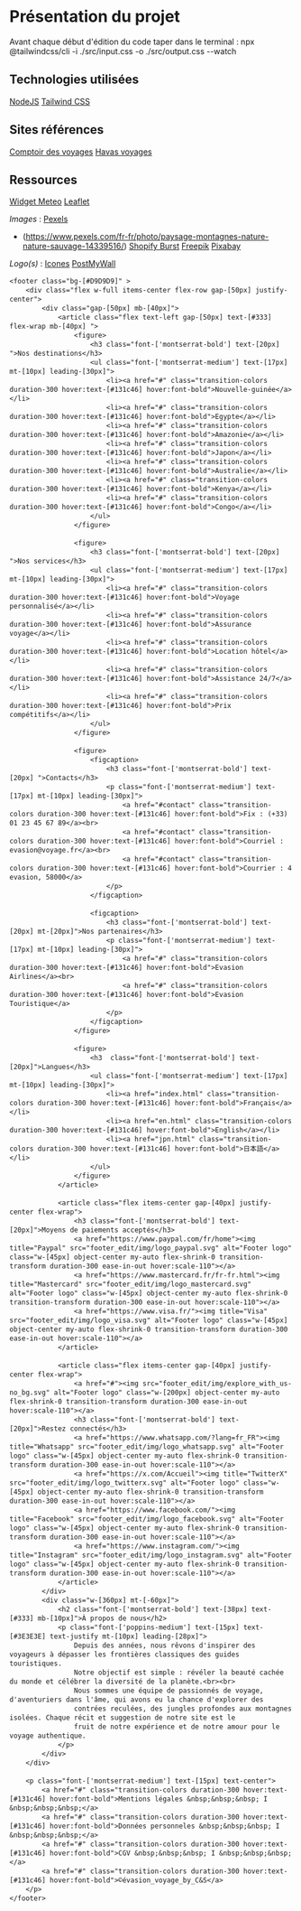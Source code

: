 # Présentation du projet

Avant chaque début d'édition du code taper dans le terminal :
npx @tailwindcss/cli -i ./src/input.css -o ./src/output.css --watch

## Technologies utilisées

[NodeJS](https://nodejs.org/fr)
[Tailwind CSS](https://tailwindcss.com/plus)

## Sites références

[Comptoir des voyages](https://www.comptoirdesvoyages.fr/)
[Havas voyages](https://www.havas-voyages.fr/)

## Ressources

[Widget Meteo](https://weatherwidget.org/fr/)
[Leaflet](https://leafletjs.com/)

*Images* :
[Pexels](https://www.pexels.com/fr-fr/)
- (https://www.pexels.com/fr-fr/photo/paysage-montagnes-nature-nature-sauvage-14339516/)
[Shopify Burst](https://www.shopify.com/stock-photos)
[Freepik](https://fr.freepik.com/)
[Pixabay](https://pixabay.com/fr/)

*Logo(s)* :
[Icones](https://icones8.fr/icons)
[PostMyWall](https://fr.postermywall.com/)






  <!---------------------Footer------------------------>
    <footer class="bg-[#D9D9D9]" >
        <div class="flex w-full items-center flex-row gap-[50px] justify-center">
            <div class="gap-[50px] mb-[40px]">
                <article class="flex text-left gap-[50px] text-[#333] flex-wrap mb-[40px] ">
                    <figure>
                        <h3 class="font-['montserrat-bold'] text-[20px] ">Nos destinations</h3>
                        <ul class="font-['montserrat-medium'] text-[17px] mt-[10px] leading-[30px]">
                            <li><a href="#" class="transition-colors duration-300 hover:text-[#131c46] hover:font-bold">Nouvelle-guinée</a></li>
                            <li><a href="#" class="transition-colors duration-300 hover:text-[#131c46] hover:font-bold">Egypte</a></li>
                            <li><a href="#" class="transition-colors duration-300 hover:text-[#131c46] hover:font-bold">Amazonie</a></li>
                            <li><a href="#" class="transition-colors duration-300 hover:text-[#131c46] hover:font-bold">Japon</a></li>
                            <li><a href="#" class="transition-colors duration-300 hover:text-[#131c46] hover:font-bold">Australie</a></li>
                            <li><a href="#" class="transition-colors duration-300 hover:text-[#131c46] hover:font-bold">Kenya</a></li>
                            <li><a href="#" class="transition-colors duration-300 hover:text-[#131c46] hover:font-bold">Congo</a></li>
                        </ul>
                    </figure>

                    <figure>
                        <h3 class="font-['montserrat-bold'] text-[20px] ">Nos services</h3>
                        <ul class="font-['montserrat-medium'] text-[17px] mt-[10px] leading-[30px]">
                            <li><a href="#" class="transition-colors duration-300 hover:text-[#131c46] hover:font-bold">Voyage personnalisé</a></li>
                            <li><a href="#" class="transition-colors duration-300 hover:text-[#131c46] hover:font-bold">Assurance voyage</a></li>
                            <li><a href="#" class="transition-colors duration-300 hover:text-[#131c46] hover:font-bold">Location hôtel</a></li>
                            <li><a href="#" class="transition-colors duration-300 hover:text-[#131c46] hover:font-bold">Assistance 24/7</a></li>
                            <li><a href="#" class="transition-colors duration-300 hover:text-[#131c46] hover:font-bold">Prix compétitifs</a></li>
                        </ul>
                    </figure>

                    <figure>
                        <figcaption>
                            <h3 class="font-['montserrat-bold'] text-[20px] ">Contacts</h3>
                            <p class="font-['montserrat-medium'] text-[17px] mt-[10px] leading-[30px]">
                                <a href="#contact" class="transition-colors duration-300 hover:text-[#131c46] hover:font-bold">Fix : (+33) 01 23 45 67 89</a><br>
                                <a href="#contact" class="transition-colors duration-300 hover:text-[#131c46] hover:font-bold">Courriel : evasion@voyage.fr</a><br>
                                <a href="#contact" class="transition-colors duration-300 hover:text-[#131c46] hover:font-bold">Courrier : 4 evasion, 58000</a>
                            </p>
                        </figcaption>

                        <figcaption>
                            <h3 class="font-['montserrat-bold'] text-[20px] mt-[20px]">Nos partenaires</h3>
                            <p class="font-['montserrat-medium'] text-[17px] mt-[10px] leading-[30px]">
                                <a href="#" class="transition-colors duration-300 hover:text-[#131c46] hover:font-bold">Evasion Airlines</a><br>
                                <a href="#" class="transition-colors duration-300 hover:text-[#131c46] hover:font-bold">Evasion Touristique</a>
                            </p>
                        </figcaption>
                    </figure>

                    <figure>
                        <h3  class="font-['montserrat-bold'] text-[20px]">Langues</h3>
                        <ul class="font-['montserrat-medium'] text-[17px] mt-[10px] leading-[30px]">
                            <li><a href="index.html" class="transition-colors duration-300 hover:text-[#131c46] hover:font-bold">Français</a></li>
                            <li><a href="en.html" class="transition-colors duration-300 hover:text-[#131c46] hover:font-bold">English</a></li>
                            <li><a href="jpn.html" class="transition-colors duration-300 hover:text-[#131c46] hover:font-bold">日本語</a></li>
                        </ul>
                    </figure>
                </article>

                <article class="flex items-center gap-[40px] justify-center flex-wrap">
                    <h3 class="font-['montserrat-bold'] text-[20px]">Moyens de paiements acceptés</h3>
                    <a href="https://www.paypal.com/fr/home"><img title="Paypal" src="footer_edit/img/logo_paypal.svg" alt="Footer logo" class="w-[45px] object-center my-auto flex-shrink-0 transition-transform duration-300 ease-in-out hover:scale-110"></a>
                    <a href="https://www.mastercard.fr/fr-fr.html"><img title="Mastercard" src="footer_edit/img/logo_mastercard.svg" alt="Footer logo" class="w-[45px] object-center my-auto flex-shrink-0 transition-transform duration-300 ease-in-out hover:scale-110"></a>
                    <a href="https://www.visa.fr/"><img title="Visa" src="footer_edit/img/logo_visa.svg" alt="Footer logo" class="w-[45px] object-center my-auto flex-shrink-0 transition-transform duration-300 ease-in-out hover:scale-110"></a>
                </article>

                <article class="flex items-center gap-[40px] justify-center flex-wrap">
                    <a href="#"><img src="footer_edit/img/explore_with_us-no_bg.svg" alt="Footer logo" class="w-[200px] object-center my-auto flex-shrink-0 transition-transform duration-300 ease-in-out hover:scale-110"></a>
                    <h3 class="font-['montserrat-bold'] text-[20px]">Restez connectés</h3>
                    <a href="https://www.whatsapp.com/?lang=fr_FR"><img title="Whatsapp" src="footer_edit/img/logo_whatsapp.svg" alt="Footer logo" class="w-[45px] object-center my-auto flex-shrink-0 transition-transform duration-300 ease-in-out hover:scale-110"></a>
                    <a href="https://x.com/Accueil"><img title="TwitterX" src="footer_edit/img/logo_twitterx.svg" alt="Footer logo" class="w-[45px] object-center my-auto flex-shrink-0 transition-transform duration-300 ease-in-out hover:scale-110"></a>
                    <a href="https://www.facebook.com/"><img title="Facebook" src="footer_edit/img/logo_facebook.svg" alt="Footer logo" class="w-[45px] object-center my-auto flex-shrink-0 transition-transform duration-300 ease-in-out hover:scale-110"></a>
                    <a href="https://www.instagram.com/"><img title="Instagram" src="footer_edit/img/logo_instagram.svg" alt="Footer logo" class="w-[45px] object-center my-auto flex-shrink-0 transition-transform duration-300 ease-in-out hover:scale-110"></a>
                </article>
            </div>
            <div class="w-[360px] mt-[-60px]">
                <h2 class="font-['montserrat-bold'] text-[38px] text-[#333] mb-[10px]">À propos de nous</h2>
                <p class="font-['poppins-medium'] text-[15px] text-[#3E3E3E] text-justify mt-[10px] leading-[28px]">
                    Depuis des années, nous rêvons d'inspirer des voyageurs à dépasser les frontières classiques des guides touristiques. 
                    Notre objectif est simple : révéler la beauté cachée du monde et célébrer la diversité de la planète.<br><br> 
                    Nous sommes une équipe de passionnés de voyage, d'aventuriers dans l'âme, qui avons eu la chance d'explorer des 
                    contrées reculées, des jungles profondes aux montagnes isolées. Chaque récit et suggestion de notre site est le 
                    fruit de notre expérience et de notre amour pour le voyage authentique.
                </p>
            </div>
        </div>

        <p class="font-['montserrat-medium'] text-[15px] text-center">
            <a href="#" class="transition-colors duration-300 hover:text-[#131c46] hover:font-bold">Mentions légales &nbsp;&nbsp;&nbsp; I &nbsp;&nbsp;&nbsp;</a>
            <a href="#" class="transition-colors duration-300 hover:text-[#131c46] hover:font-bold">Données personneles &nbsp;&nbsp;&nbsp; I &nbsp;&nbsp;&nbsp;</a>
            <a href="#" class="transition-colors duration-300 hover:text-[#131c46] hover:font-bold">CGV &nbsp;&nbsp;&nbsp; I &nbsp;&nbsp;&nbsp;</a>
            <a href="#" class="transition-colors duration-300 hover:text-[#131c46] hover:font-bold">©évasion_voyage_by_C&S</a>
        </p>
    </footer>
